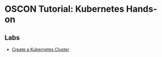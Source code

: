 # OSCON Tutorial: Kubernetes Hands-on

## Labs

* [Create a Kubernetes Cluster](labs/01-tutorial-create-cluster.md)
